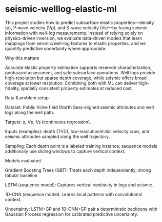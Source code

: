 # seismic-welllog-elastic-ml

This project studies how to predict subsurface elastic properties—density (ρ), P-wave velocity (Vp), and S-wave velocity (Vs)—by fusing seismic information with well-log measurements. Instead of relying solely on physics-driven inversion, we evaluate data-driven models that learn mappings from seismic/well-log features to elastic properties, and we quantify predictive uncertainty where appropriate.

Why this matters

Accurate elastic property estimation supports reservoir characterization, geohazard assessment, and safe subsurface operations. Well logs provide high-resolution but sparse depth coverage, while seismic offers broad coverage at lower resolution. Combining both with ML can deliver high-fidelity, spatially consistent property estimates at reduced cost.

Data & problem setup

Dataset: Public Volve field (North Sea)–aligned seismic attributes and well logs along the well path.

Targets: ρ, Vp, Vs (continuous regression).

Inputs (examples): depth (TVD), low-resolution/initial velocity cues, and seismic attributes sampled along the well trajectory.

Sampling: Each depth point is a labeled training instance; sequence models additionally use sliding windows to capture vertical context.

Models evaluated

Gradient Boosting Trees (GBT): Treats each depth independently; strong tabular baseline.

LSTM (sequence model): Captures vertical continuity in logs and seismic.

1D-CNN (sequence model): Learns local patterns with convolutional context.

Uncertainty: LSTM+GP and 1D-CNN+GP pair a deterministic backbone with Gaussian Process regression for calibrated predictive uncertainty.
